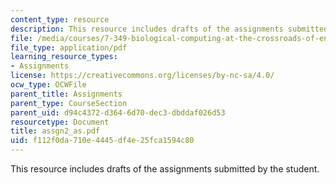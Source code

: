 ```yaml
---
content_type: resource
description: This resource includes drafts of the assignments submitted by the student.
file: /media/courses/7-349-biological-computing-at-the-crossroads-of-engineering-and-science-spring-2005/f112f0da710e4445df4e25fca1594c80_assgn2_as.pdf
file_type: application/pdf
learning_resource_types:
- Assignments
license: https://creativecommons.org/licenses/by-nc-sa/4.0/
ocw_type: OCWFile
parent_title: Assignments
parent_type: CourseSection
parent_uid: d94c4372-d364-6d70-dec3-dbddaf026d53
resourcetype: Document
title: assgn2_as.pdf
uid: f112f0da-710e-4445-df4e-25fca1594c80
---
```

This resource includes drafts of the assignments submitted by the student.